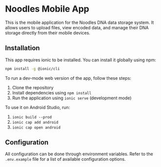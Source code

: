 # Noodles Mobile App

This is the mobile application for the Noodles DNA data storage system. It allows users to upload files, view encoded data, and manage their DNA storage directly from their mobile devices.

## Installation

This app requires ionic to be installed. You can install it globally using npm:

```bash
npm install -g @ionic/cli
```

To run a dev-mode web version of the app, follow these steps:

1. Clone the repository
2. Install dependencies using `npm install`
3. Run the application using `ionic serve` (development mode)

To use it on Android Studio, run:

1. `ionic build --prod`
2. `ionic cap add android`
3. `ionic cap open android`

## Configuration

All configuration can be done through environment variables. Refer to the `.env.example` file for a list of available configuration options.
